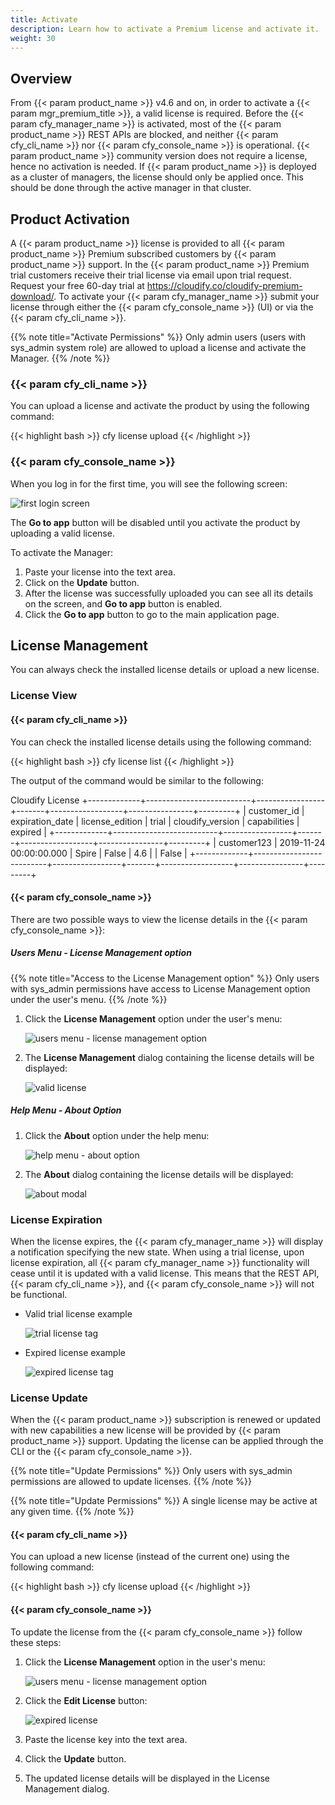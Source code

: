```yaml
---
title: Activate
description: Learn how to activate a Premium license and activate it.
weight: 30
---
```


## Overview
From {{< param product_name >}} v4.6 and on, in order to activate a {{< param mgr_premium_title >}}, a valid license is required.
Before the {{< param cfy_manager_name >}} is activated, most of the {{< param product_name >}} REST APIs are blocked, and neither {{< param cfy_cli_name >}} nor {{< param cfy_console_name >}} is operational.
{{< param product_name >}} community version does not require a license, hence no activation is needed.
If {{< param product_name >}} is deployed as a cluster of managers, the license should only be applied once. This should be done through the active manager in that cluster.

## Product Activation

A {{< param product_name >}} license is provided to all {{< param product_name >}} Premium subscribed customers by {{< param product_name >}} support. In the {{< param product_name >}} Premium trial customers receive their trial license via email upon trial request. Request your free 60-day trial at https://cloudify.co/cloudify-premium-download/.
To activate your {{< param cfy_manager_name >}} submit your license through either the {{< param cfy_console_name >}} (UI) or via the {{< param cfy_cli_name >}}.

{{% note title="Activate Permissions" %}}
Only admin users (users with sys_admin system role) are allowed to upload a license and activate the Manager.
{{% /note %}}

### {{< param cfy_cli_name >}}

You can upload a license and activate the product by using the following command:

{{< highlight bash >}}
cfy license upload <license-file-path>
{{< /highlight >}}

### {{< param cfy_console_name >}}

When you log in for the first time, you will see the following screen:

![first login screen]( /images/ui/license/first-login-screen.png )

The **Go to app** button will be disabled until you activate the product by uploading a valid license.

To activate the Manager:

1. Paste your license into the text area.
1. Click on the **Update** button.
1. After the license was successfully uploaded you can see all its details on the screen, and **Go to app** button is enabled.
1. Click the **Go to app** button to go to the main application page.

## License Management

You can always check the installed license details or upload a new license.

### License View

#### {{< param cfy_cli_name >}}

You can check the installed license details using the following command:

{{< highlight bash >}}
cfy license list
{{< /highlight >}}

The output of the command would be similar to the following:

Cloudify License
+-------------+--------------------------+-----------------+-------+------------------+----------------+---------+
| customer_id |     expiration_date      | license_edition | trial | cloudify_version |  capabilities  | expired |
+-------------+--------------------------+-----------------+-------+------------------+----------------+---------+
| customer123 | 2019-11-24 00:00:00.000  |      Spire      | False |       4.6        |                |  False  |
+-------------+--------------------------+-----------------+-------+------------------+----------------+---------+


#### {{< param cfy_console_name >}}

There are two possible ways to view the license details in the {{< param cfy_console_name >}}:

##### Users Menu - License Management option

{{% note title="Access to the License Management option" %}}
Only users with sys_admin permissions have access to License Management option under the user's menu.
{{% /note %}}

1. Click the **License Management** option under the user's menu:

    ![users menu - license management option]( /images/ui/license/users-menu-license-management-option.png )

1. The **License Management** dialog containing the license details will be displayed:

    ![valid license]( /images/ui/license/valid-license.png )

##### Help Menu - About Option

1. Click the **About** option under the help menu:

    ![help menu - about option]( /images/ui/license/help-menu-about-option.png )

1. The **About** dialog containing the license details will be displayed:

    ![about modal]( /images/ui/license/about-modal.png )


### License Expiration

When the license expires, the {{< param cfy_manager_name >}} will display a notification specifying the new state.
When using a trial license, upon license expiration, all {{< param cfy_manager_name >}} functionality will cease until it is updated with a valid license. This means that the REST API, {{< param cfy_cli_name >}}, and {{< param cfy_console_name >}} will not be functional.

* Valid trial license example

    ![trial license tag]( /images/ui/license/trial-license-tag.png )

* Expired license example

    ![expired license tag]( /images/ui/license/expired-license-tag.png )

### License Update

When the {{< param product_name >}} subscription is renewed or updated with new capabilities a new license will be provided by {{< param product_name >}} support. Updating the license can be applied through the CLI or the {{< param cfy_console_name >}}.

{{% note title="Update Permissions" %}}
Only users with sys_admin permissions are allowed to update licenses.
{{% /note %}}

{{% note title="Update Permissions" %}}
A single license may be active at any given time.
{{% /note %}}

#### {{< param cfy_cli_name >}}

You can upload a new license (instead of the current one) using the following command:

{{< highlight bash >}}
cfy license upload <license-path>
{{< /highlight >}}

#### {{< param cfy_console_name >}}

To update the license from the {{< param cfy_console_name >}} follow these steps:

1. Click the **License Management** option in the user's menu:

    ![users menu - license management option]( /images/ui/license/users-menu-license-management-option.png )

1. Click the **Edit License** button:

    ![expired license]( /images/ui/license/expired-license.png )

1. Paste the license key into the text area.
1. Click the **Update** button.
1. The updated license details will be displayed in the License Management dialog.
